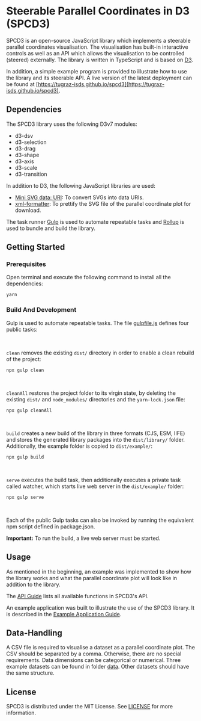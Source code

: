 
# Steerable Parallel Coordinates in D3 (SPCD3)

SPCD3 is an open-source JavaScript library which implements a
steerable parallel coordinates visualisation. The visualisation has
built-in interactive controls as well as an API which allows the
visualisation to be controlled (steered) externally. The library is
written in TypeScript and is based on [D3](https://d3js.org/).

In addition, a simple example program is provided to illustrate how to
use the library and its steerable API. A live version of the latest
deployment can be found at
[https://tugraz-isds.github.io/spcd3](https://tugraz-isds.github.io/spcd3).


## Dependencies

The SPCD3 library uses the following D3v7 modules:
- d3-dsv
- d3-selection
- d3-drag
- d3-shape
- d3-axis
- d3-scale
- d3-transition

In addition to D3, the following JavaScript libraries are used:
 - [Mini SVG data: URI](https://github.com/tigt/mini-svg-data-uri#readme):
   To convert SVGs into data URIs.
 - [xml-formatter](https://github.com/chrisbottin/xml-formatter#readme):
   To prettify the SVG file of the parallel coordinate plot for download.

The task runner [Gulp](https://gulpjs.com/) is used to automate
repeatable tasks and [Rollup](https://rollupjs.org/)
is used to bundle and build the library.



## Getting Started

### Prerequisites

Open terminal and execute the following command to install all the dependencies:


``` 
yarn
```

### Build And Development

Gulp is used to automate repeatable tasks. The file [gulpfile.js](gulpfile.js)
defines four public tasks:

<br/>

`clean` removes the existing `dist/` directory in
order to enable a clean rebuild of the project:
```
npx gulp clean
```

<br/>

`cleanAll` restores the project folder to its virgin state,
by deleting the existing `dist/` and `node_modules/` directories
and the `yarn-lock.json` file:
```
npx gulp cleanAll
```

<br/>

`build` creates a new build of the library in three formats (CJS, ESM, IIFE)
and stores the generated library packages into the `dist/library/` folder.
Additionally, the example folder is copied to `dist/example/`:
```
npx gulp build
```

<br/>

`serve` executes the build task, then additionally executes a private task
called watcher, which starts live web server in the `dist/example/` folder:
```
npx gulp serve
```

<br/>

Each of the public Gulp tasks can also be invoked by running the
equivalent npm script defined in package.json.

**Important:** To run the build, a live web server must be started.

## Usage

As mentioned in the beginning, an example was implemented to show how
the library works and what the parallel coordinate plot will look like
in addition to the library.

The [API Guide](./API.md) lists all available functions in SPCD3's
API.

An example application was built to illustrate the use of the SPCD3
library. It is described in the [Example Application
Guide](./EXAMPLE.md).




## Data-Handling

A CSV file is required to visualise a dataset as a parallel coordinate
plot. The CSV should be separated by a comma. Otherwise, there are no
special requirements. Data dimensions can be categorical or
numerical. Three example datasets can be found in folder
[data](./src/example/data/). Other datasets should have the same
structure.

## License

SPCD3 is distributed under the MIT License. See [LICENSE](LICENSE) for
more information.
